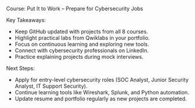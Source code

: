 Course: Put It to Work – Prepare for Cybersecurity Jobs

Key Takeaways:
- Keep GitHub updated with projects from all 8 courses.
- Highlight practical labs from Qwiklabs in your portfolio.
- Focus on continuous learning and exploring new tools.
- Connect with cybersecurity professionals on LinkedIn.
- Practice explaining projects during mock interviews.

Next Steps:
- Apply for entry-level cybersecurity roles (SOC Analyst, Junior Security Analyst, IT Support Security).
- Continue learning tools like Wireshark, Splunk, and Python automation.
- Update resume and portfolio regularly as new projects are completed.